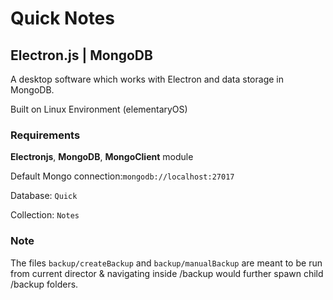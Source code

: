 Quick Notes
=
## Electron.js | MongoDB

A desktop software which works with Electron and data storage in MongoDB.

Built on Linux Environment (elementaryOS)

### Requirements
**Electronjs**, **MongoDB**, **MongoClient** module

Default Mongo connection:`mongodb://localhost:27017`

Database: `Quick`

Collection: `Notes`

### Note
The files `backup/createBackup` and `backup/manualBackup` are meant to be run from current director & navigating inside /backup would further spawn child /backup folders.